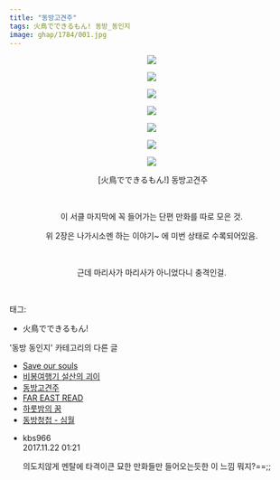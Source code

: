 ```yaml
---
title: "동방고견주"
tags: 火鳥でできるもん! 동방_동인지
image: ghap/1784/001.jpg
---
```

<div class="article">
<p style="text-align: center; clear: none; float: none;"><img src="{{ site.nasurl }}/ghap/1784/001.jpg"/></p>
<p style="text-align: center; clear: none; float: none;"><img src="{{ site.nasurl }}/ghap/1784/002.jpg"/></p>
<p style="text-align: center; clear: none; float: none;"><img src="{{ site.nasurl }}/ghap/1784/003.jpg"/></p>
<p style="text-align: center; clear: none; float: none;"><img src="{{ site.nasurl }}/ghap/1784/004.jpg"/></p>
<p style="text-align: center; clear: none; float: none;"><img src="{{ site.nasurl }}/ghap/1784/005.jpg"/></p>
<p style="text-align: center; clear: none; float: none;"><img src="{{ site.nasurl }}/ghap/1784/006.jpg"/></p>
<p style="text-align: center; clear: none; float: none;"><img src="{{ site.nasurl }}/ghap/1784/007.jpg"/></p>
<p style="text-align: center; clear: none; float: none;"> [火鳥でできるもん!] 동방고견주</p>
<p style="text-align: center; clear: none; float: none;"><br/></p>
<p style="text-align: center; clear: none; float: none;">이 서클 마지막에 꼭 들어가는 단편 만화를 따로 모은 것.</p>
<p style="text-align: center; clear: none; float: none;">위 2장은 나가시소멘 하는 이야기~ 에 미번 상태로 수록되어있음.</p>
<p style="text-align: center; clear: none; float: none;"><br/></p>
<p style="text-align: center; clear: none; float: none;">근데 마리사가 마리사가 아니었다니 충격인걸.</p>
<p><br/></p>
</div><div class="tagTrail">
<p>태그: </p>
<ul>
<li>火鳥でできるもん!</li>
</ul>
</div><div class="another">
<p>'동방 동인지' 카테고리의 다른 글</p>
<ul>
<li><a href="/2016-08-23-ghap_1787">Save our souls</a></li>
<li><a href="/2016-08-23-ghap_1785">비봉여행기 설산의 괴이</a></li>
<li><a href="/2016-08-23-ghap_1784">동방고견주</a></li>
<li><a href="/2016-08-23-ghap_1783">FAR EAST READ</a></li>
<li><a href="/2016-08-22-ghap_1782">하룻밤의 꿈</a></li>
<li><a href="/2016-08-22-ghap_1781">동방청첩 - 심월</a></li>
</ul>
</div><div class="cb_module cb_fluid">
<div class="cb_wrt cb_profile">
<div class="comment">
<ul>
<li class="cb_thumb_off" id="comment15134744">
<div class="cb_comment_area">
<div class="cb_info_area">
<div class="cb_section">
<span class="cb_nick_name">kbs966</span>
</div>
<div class="cb_section">
<span class="cb_date">2017.11.22 01:21 </span>
</div>
</div>
<div class="cb_dsc_comment">
<p class="cb_dsc">
											의도치않게 멘탈에 타격이큰 묘한 만화들만 들어오는듯한 이 느낌 뭐지?==;;
										</p>
</div>
</div></li>
</ul>
</div>
</div><!-- commentList close -->
</div>